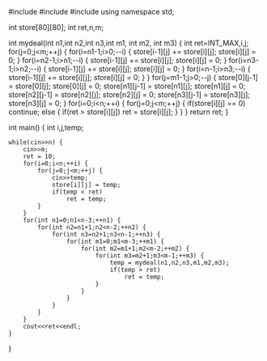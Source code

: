 
#include <iostream>
#include <cstdlib>
#include <climits>
using namespace std;

int store[80][80];
int ret,n,m;

int mydeal(int n1,int n2,int n3,int m1, int m2, int m3) {
	int ret=INT_MAX,i,j;
	for(j=0;j<m;++j) {
		for(i=n1-1;i>0;--i) {
			store[i-1][j] += store[i][j];
			store[i][j] = 0;
		}
		for(i=n2-1;i>n1;--i) {
			store[i-1][j] += store[i][j];
			store[i][j] = 0;
		}
		for(i=n3-1;i>n2;--i) {
			store[i-1][j] += store[i][j];
			store[i][j] = 0;
		}
		for(i=n-1;i>n3;--i) {
			store[i-1][j] += store[i][j];
			store[i][j] = 0;
		}
	}
	for(j=m1-1;j>0;--j) {
		store[0][j-1] = store[0][j];
		store[0][j] = 0;
		store[n1][j-1] = store[n1][j];
		store[n1][j] = 0;
		store[n2][j-1] = store[n2][j];
		store[n2][j] = 0;
		store[n3][j-1] = store[n3][j];
		store[n3][j] = 0;
	}
	for(i=0;i<n;++i) {
		for(j=0;j<m;++j) {
			if(store[i][j] == 0)
				continue;
			else {
				if(ret > store[i][j])
					ret = store[i][j];
			}
		}
	}
	return ret;
}

int main() {
	int i,j,temp;
	
	while(cin>>n) {
		cin>>m;
		ret = 10;
		for(i=0;i<n;++i) {
			for(j=0;j<m;++j) {
				cin>>temp;
				store[i][j] = temp;
				if(temp < ret)
					ret = temp;
			}
		}
		for(int n1=0;n1<n-3;++n1) {
			for(int n2=n1+1;n2<n-2;++n2) {
				for(int n3=n2+1;n3<n-1;++n3) {
					for(int m1=0;m1<m-3;++m1) {
						for(int m2=m1+1;m2<m-2;++m2) {
							for(int m3=m2+1;m3<m-1;++m3) {
								temp = mydeal(n1,n2,n3,m1,m2,m3);
								if(temp > ret)
									ret = temp;
							}
						}
					}
				}
			}
		}
		cout<<ret<<endl;
	}
}
